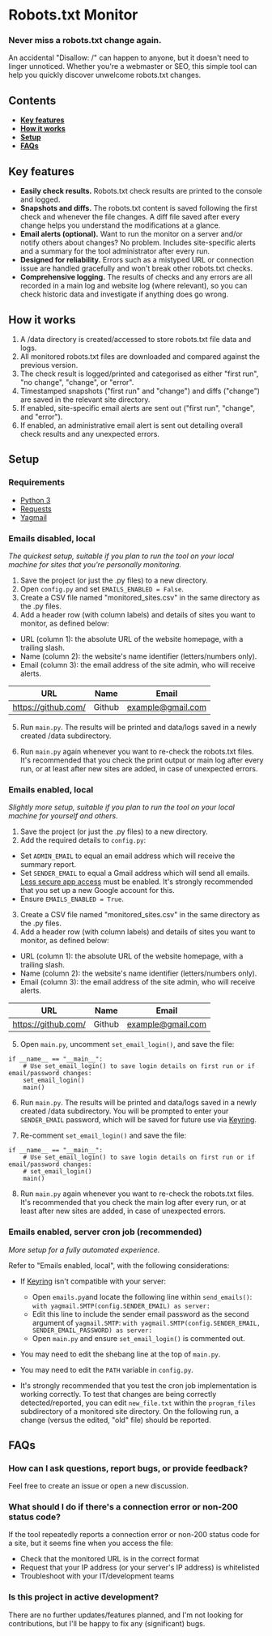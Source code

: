 # Robots.txt Monitor
### Never miss a robots.txt change again.
An accidental "Disallow: /" can happen to anyone, but it doesn't need to linger unnoticed.
Whether you're a webmaster or SEO, this simple tool can help you quickly discover unwelcome robots.txt changes.

## Contents
- **[Key features](#key-features)**
- **[How it works](#how-it-works)**
- **[Setup](#setup)**
- **[FAQs](#faqs)**

## Key features
- **Easily check results.** Robots.txt check results are printed to the console and logged.
- **Snapshots and diffs.** The robots.txt content is saved following the first check and whenever the file changes. A diff file saved after every change helps you understand the modifications at a glance. 
- **Email alerts (optional).** Want to run the monitor on a server and/or notify others about changes? No problem. Includes site-specific alerts and a summary for the tool administrator after every run. 
- **Designed for reliability.** Errors such as a mistyped URL or connection issue are handled gracefully and won't break other robots.txt checks.
- **Comprehensive logging.** The results of checks and any errors are all recorded in a main log and website log (where relevant), so you can check historic data and investigate if anything does go wrong.

## How it works
1. A /data directory is created/accessed to store robots.txt file data and logs.
2. All monitored robots.txt files are downloaded and compared against the previous version.
3. The check result is logged/printed and categorised as either "first run", "no change", "change", or "error".
4. Timestamped snapshots ("first run" and "change") and diffs ("change") are saved in the relevant site directory.
5. If enabled, site-specific email alerts are sent out ("first run", "change", and "error").
6. If enabled, an administrative email alert is sent out detailing overall check results and any unexpected errors.


## Setup

### Requirements
- [Python 3](https://www.python.org/downloads/)
- [Requests](https://pypi.org/project/requests/)
- [Yagmail](https://pypi.org/project/yagmail/)

### Emails disabled, local
*The quickest setup, suitable if you plan to run the tool on your local machine for sites that you're personally monitoring.*
1. Save the project (or just the .py files) to a new directory.
2. Open `config.py` and set `EMAILS_ENABLED = False`.
3. Create a CSV file named "monitored_sites.csv" in the same directory as the .py files.
4. Add a header row (with column labels) and details of sites you want to monitor, as defined below:
- URL (column 1): the absolute URL of the website homepage, with a trailing slash.
- Name (column 2): the website's name identifier (letters/numbers only).
- Email (column 3): the email address of the site admin, who will receive alerts.

URL | Name | Email
----|------|-----
https://github.com/ | Github | example@gmail.com

5. Run `main.py`. The results will be printed and data/logs saved in a newly created /data subdirectory. 
   
6. Run `main.py` again whenever you want to re-check the robots.txt files. It's recommended that you check the print output or main log after every run, or at least after new sites are added, in case of unexpected errors.

### Emails enabled, local
*Slightly more setup, suitable if you plan to run the tool on your local machine for yourself and others.*
1. Save the project (or just the .py files) to a new directory.
2. Add the required details to `config.py`:
- Set `ADMIN_EMAIL` to equal an email address which will receive the summary report.
- Set `SENDER_EMAIL` to equal a Gmail address which will send all emails. [Less secure app access](https://support.google.com/accounts/answer/6010255) must be enabled. It's strongly recommended that you set up a new Google account for this. 
- Ensure `EMAILS_ENABLED = True`.
3. Create a CSV file named "monitored_sites.csv" in the same directory as the .py files.
4. Add a header row (with column labels) and details of sites you want to monitor, as defined below:
- URL (column 1): the absolute URL of the website homepage, with a trailing slash.
- Name (column 2): the website's name identifier (letters/numbers only).
- Email (column 3): the email address of the site admin, who will receive alerts.

URL | Name | Email
----|------|-----
https://github.com/ | Github | example@gmail.com

5. Open `main.py`, uncomment `set_email_login()`, and save the file:
```
if __name__ == "__main__":
    # Use set_email_login() to save login details on first run or if email/password changes:
    set_email_login()
    main()
```

6. Run `main.py`. The results will be printed and data/logs saved in a newly created /data subdirectory. You will be prompted to enter your `SENDER_EMAIL` password, which will be saved for future use via [Keyring](https://pypi.org/project/keyring/).
   
7. Re-comment `set_email_login()` and save the file:
```
if __name__ == "__main__":
    # Use set_email_login() to save login details on first run or if email/password changes:
    # set_email_login()
    main()
```

8. Run `main.py` again whenever you want to re-check the robots.txt files. It's recommended that you check the main log after every run, or at least after new sites are added, in case of unexpected errors.

### Emails enabled, server cron job (recommended)
*More setup for a fully automated experience.*

Refer to "Emails enabled, local", with the following considerations:
- If [Keyring](https://pypi.org/project/keyring/) isn't compatible with your server: 
    - Open `emails.py`and locate the following line within `send_emails()`: `with yagmail.SMTP(config.SENDER_EMAIL) as server:`
    - Edit this line to include the sender email password as the second argument of `yagmail.SMTP`: `with yagmail.SMTP(config.SENDER_EMAIL, SENDER_EMAIL_PASSWORD) as server:`
    - Open `main.py` and ensure `set_email_login()` is commented out.
    
- You may need to edit the shebang line at the top of `main.py`.
- You may need to edit the `PATH` variable in `config.py`.
- It's strongly recommended that you test the cron job implementation is working correctly. To test that changes are being correctly detected/reported, you can edit `new_file.txt` within the `program_files` subdirectory of a monitored site directory. On the following run, a change (versus the edited, "old" file) should be reported.


## FAQs

### How can I ask questions, report bugs, or provide feedback?
Feel free to create an issue or open a new discussion.

### What should I do if there's a connection error or non-200 status code?
If the tool repeatedly reports a connection error or non-200 status code for a site, but it seems fine when you access the file: 
- Check that the monitored URL is in the correct format
- Request that your IP address (or your server's IP address) is whitelisted
- Troubleshoot with your IT/development teams

### Is this project in active development?
There are no further updates/features planned, and I'm not looking for contributions, but I'll be happy to fix any (significant) bugs.
